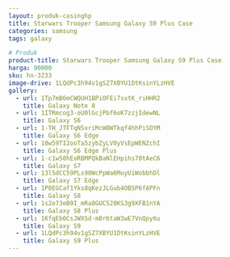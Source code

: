```yaml
---
layout: produk-casinghp
title: Starwars Trooper Samsung Galaxy S9 Plus Case
categories: samsung
tags: galaxy

# Produk
product-title: Starwars Trooper Samsung Galaxy S9 Plus Case
harga: 90000
sku: hn-3233
image-drive: 1LQdPc3h94v1gSZ7XBYU1DtKsinYLzHVE
gallery:
  - url: 1Tp7mB6mCWQUH1BPiOFEi7sxtK_riHHR2
    title: Galaxy Note 8
  - url: 1ITRmcog3-oU0lGcjPbf6oK7zzjIdewNL
    title: Galaxy S6
  - url: 1-TH_JTFTqNSxriMcW8WTkqf4hhPiSOYM
    title: Galaxy S6 Edge
  - url: 10w59TI2ooTa5zybZyLV0yVsEpWENZchI
    title: Galaxy S6 Edge Plus
  - url: 1-c1w50hEoRBMPQkBaNlEHpihs70tAeC6
    title: Galaxy S7
  - url: 13l5dCC59PLs90WcPpWa6MuyUiWobbhDl
    title: Galaxy S7 Edge
  - url: 1P0EGCaf1Yks8qKezJLGub4OBSP6fAPFn
    title: Galaxy S8
  - url: 1s2o73eB9I_mRa8GUC520KS3g9XFB1nYA
    title: Galaxy S8 Plus
  - url: 1KfqEb0CsJWXSd-m8r6taW3wE7VnQpy6u
    title: Galaxy S9
  - url: 1LQdPc3h94v1gSZ7XBYU1DtKsinYLzHVE
    title: Galaxy S9 Plus
---
```


